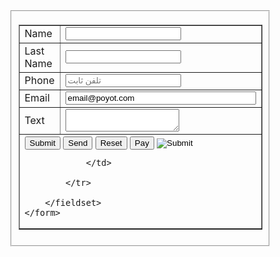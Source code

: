 <html>
<head>
<meta charset="utf-8">
<title>Untitled Document</title>
</head>

<body>
    <form style="width: 50%; margin-left: auto; margin-right: auto" action="mailto:email1@poyot.com">
    <fieldset>
        <table width="500px" border="1" align="center">
            <tr>
            <td width="150">Name</td>
            <td width="350"><input type="text" name="name"></td>    
            </tr>
            <tr>
            <td>Last Name</td>
            <td><input type="text" name="lastname" maxlength="10"></td>    
            </tr>
            <tr>
            <td>Phone</td>
            <td><input type="number" name="phone" placeholder="تلفن ثابت"></td>    
            </tr>
            <tr>
            <td>Email</td>
            <td><input type="email" name="email" required value="email@poyot.com" size="35"></td>    
            </tr>
            <tr>
            <td>Text</td>
            <td><textarea name="textarea"></textarea></td>    
            </tr>
            <tr>
            <td colspan="2"><button>Submit</button>
                <input type="button" value="Send" name="send">
                <input type="reset">
                <input type="submit" value="Pay">
                <input type="image" src="images/Button2.png">
                
                </td>
                
            </tr>
        
        </fieldset>
    </form>
</body>
</html>
